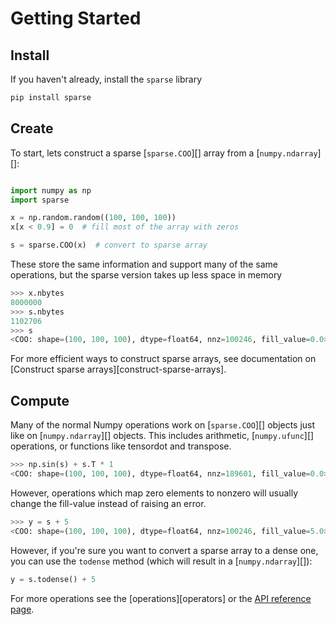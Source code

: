 # Getting Started

## Install

If you haven't already, install the `sparse` library

```bash
pip install sparse
```

## Create

To start, lets construct a sparse [`sparse.COO`][] array from a [`numpy.ndarray`][]:

```python

import numpy as np
import sparse

x = np.random.random((100, 100, 100))
x[x < 0.9] = 0  # fill most of the array with zeros

s = sparse.COO(x)  # convert to sparse array
```

These store the same information and support many of the same operations,
but the sparse version takes up less space in memory

```python
>>> x.nbytes
8000000
>>> s.nbytes
1102706
>>> s
<COO: shape=(100, 100, 100), dtype=float64, nnz=100246, fill_value=0.0>
```

For more efficient ways to construct sparse arrays,
see documentation on [Construct sparse arrays][construct-sparse-arrays].

## Compute

Many of the normal Numpy operations work on [`sparse.COO`][] objects just like on [`numpy.ndarray`][] objects.
This includes arithmetic, [`numpy.ufunc`][] operations, or functions like tensordot and transpose.

```python
>>> np.sin(s) + s.T * 1
<COO: shape=(100, 100, 100), dtype=float64, nnz=189601, fill_value=0.0>
```

However, operations which map zero elements to nonzero will usually change the fill-value
instead of raising an error.

```python
>>> y = s + 5
<COO: shape=(100, 100, 100), dtype=float64, nnz=100246, fill_value=5.0>
```

However, if you're sure you want to convert a sparse array to a dense one,
you can use the ``todense`` method (which will result in a [`numpy.ndarray`][]):

```python
y = s.todense() + 5
```

For more operations see the [operations][operators]
or the [API reference page](../../api/backend).
